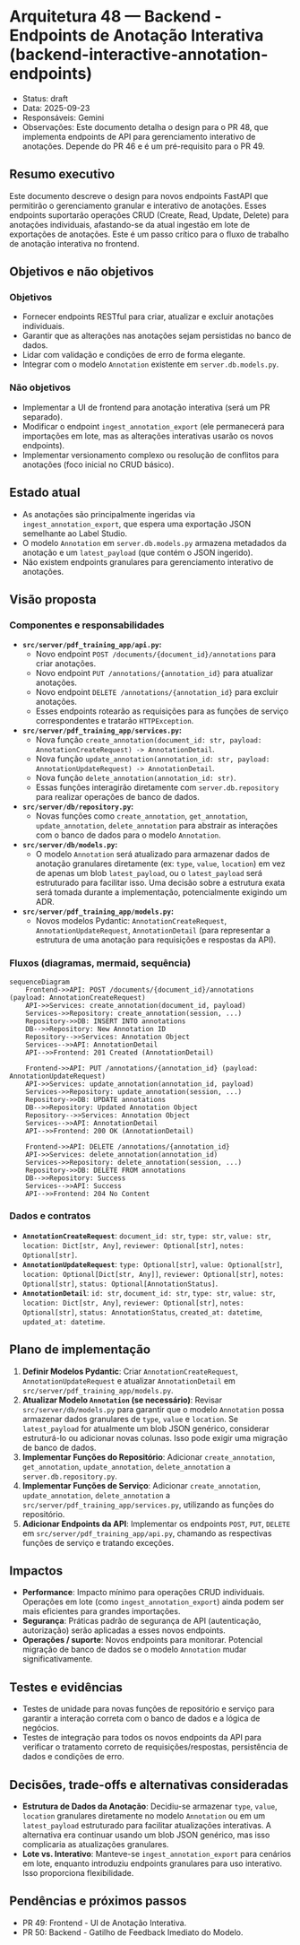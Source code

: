 # Arquitetura 48 — Backend - Endpoints de Anotação Interativa (backend-interactive-annotation-endpoints)

- Status: draft
- Data: 2025-09-23
- Responsáveis: Gemini
- Observações: Este documento detalha o design para o PR 48, que implementa endpoints de API para gerenciamento interativo de anotações. Depende do PR 46 e é um pré-requisito para o PR 49.

## Resumo executivo

Este documento descreve o design para novos endpoints FastAPI que permitirão o gerenciamento granular e interativo de anotações. Esses endpoints suportarão operações CRUD (Create, Read, Update, Delete) para anotações individuais, afastando-se da atual ingestão em lote de exportações de anotações. Este é um passo crítico para o fluxo de trabalho de anotação interativa no frontend.

## Objetivos e não objetivos

### Objetivos
- Fornecer endpoints RESTful para criar, atualizar e excluir anotações individuais.
- Garantir que as alterações nas anotações sejam persistidas no banco de dados.
- Lidar com validação e condições de erro de forma elegante.
- Integrar com o modelo `Annotation` existente em `server.db.models.py`.

### Não objetivos
- Implementar a UI de frontend para anotação interativa (será um PR separado).
- Modificar o endpoint `ingest_annotation_export` (ele permanecerá para importações em lote, mas as alterações interativas usarão os novos endpoints).
- Implementar versionamento complexo ou resolução de conflitos para anotações (foco inicial no CRUD básico).

## Estado atual

- As anotações são principalmente ingeridas via `ingest_annotation_export`, que espera uma exportação JSON semelhante ao Label Studio.
- O modelo `Annotation` em `server.db.models.py` armazena metadados da anotação e um `latest_payload` (que contém o JSON ingerido).
- Não existem endpoints granulares para gerenciamento interativo de anotações.

## Visão proposta

### Componentes e responsabilidades
- **`src/server/pdf_training_app/api.py`:**
    - Novo endpoint `POST /documents/{document_id}/annotations` para criar anotações.
    - Novo endpoint `PUT /annotations/{annotation_id}` para atualizar anotações.
    - Novo endpoint `DELETE /annotations/{annotation_id}` para excluir anotações.
    - Esses endpoints rotearão as requisições para as funções de serviço correspondentes e tratarão `HTTPException`.
- **`src/server/pdf_training_app/services.py`:**
    - Nova função `create_annotation(document_id: str, payload: AnnotationCreateRequest) -> AnnotationDetail`.
    - Nova função `update_annotation(annotation_id: str, payload: AnnotationUpdateRequest) -> AnnotationDetail`.
    - Nova função `delete_annotation(annotation_id: str)`.
    - Essas funções interagirão diretamente com `server.db.repository` para realizar operações de banco de dados.
- **`src/server/db/repository.py`:**
    - Novas funções como `create_annotation`, `get_annotation`, `update_annotation`, `delete_annotation` para abstrair as interações com o banco de dados para o modelo `Annotation`.
- **`src/server/db/models.py`:**
    - O modelo `Annotation` será atualizado para armazenar dados de anotação granulares diretamente (ex: `type`, `value`, `location`) em vez de apenas um blob `latest_payload`, ou o `latest_payload` será estruturado para facilitar isso. Uma decisão sobre a estrutura exata será tomada durante a implementação, potencialmente exigindo um ADR.
- **`src/server/pdf_training_app/models.py`:**
    - Novos modelos Pydantic: `AnnotationCreateRequest`, `AnnotationUpdateRequest`, `AnnotationDetail` (para representar a estrutura de uma anotação para requisições e respostas da API).

### Fluxos (diagramas, mermaid, sequência)

```mermaid
sequenceDiagram
    Frontend->>API: POST /documents/{document_id}/annotations (payload: AnnotationCreateRequest)
    API->>Services: create_annotation(document_id, payload)
    Services->>Repository: create_annotation(session, ...)
    Repository->>DB: INSERT INTO annotations
    DB-->>Repository: New Annotation ID
    Repository-->>Services: Annotation Object
    Services-->>API: AnnotationDetail
    API-->>Frontend: 201 Created (AnnotationDetail)

    Frontend->>API: PUT /annotations/{annotation_id} (payload: AnnotationUpdateRequest)
    API->>Services: update_annotation(annotation_id, payload)
    Services->>Repository: update_annotation(session, ...)
    Repository->>DB: UPDATE annotations
    DB-->>Repository: Updated Annotation Object
    Repository-->>Services: Annotation Object
    Services-->>API: AnnotationDetail
    API-->>Frontend: 200 OK (AnnotationDetail)

    Frontend->>API: DELETE /annotations/{annotation_id}
    API->>Services: delete_annotation(annotation_id)
    Services->>Repository: delete_annotation(session, ...)
    Repository->>DB: DELETE FROM annotations
    DB-->>Repository: Success
    Services-->>API: Success
    API-->>Frontend: 204 No Content
```

### Dados e contratos

- **`AnnotationCreateRequest`**: `document_id: str`, `type: str`, `value: str`, `location: Dict[str, Any]`, `reviewer: Optional[str]`, `notes: Optional[str]`.
- **`AnnotationUpdateRequest`**: `type: Optional[str]`, `value: Optional[str]`, `location: Optional[Dict[str, Any]]`, `reviewer: Optional[str]`, `notes: Optional[str]`, `status: Optional[AnnotationStatus]`.
- **`AnnotationDetail`**: `id: str`, `document_id: str`, `type: str`, `value: str`, `location: Dict[str, Any]`, `reviewer: Optional[str]`, `notes: Optional[str]`, `status: AnnotationStatus`, `created_at: datetime`, `updated_at: datetime`.

## Plano de implementação

1.  **Definir Modelos Pydantic**: Criar `AnnotationCreateRequest`, `AnnotationUpdateRequest` e atualizar `AnnotationDetail` em `src/server/pdf_training_app/models.py`.
2.  **Atualizar Modelo `Annotation` (se necessário)**: Revisar `src/server/db/models.py` para garantir que o modelo `Annotation` possa armazenar dados granulares de `type`, `value` e `location`. Se `latest_payload` for atualmente um blob JSON genérico, considerar estruturá-lo ou adicionar novas colunas. Isso pode exigir uma migração de banco de dados.
3.  **Implementar Funções do Repositório**: Adicionar `create_annotation`, `get_annotation`, `update_annotation`, `delete_annotation` a `server.db.repository.py`.
4.  **Implementar Funções de Serviço**: Adicionar `create_annotation`, `update_annotation`, `delete_annotation` a `src/server/pdf_training_app/services.py`, utilizando as funções do repositório.
5.  **Adicionar Endpoints da API**: Implementar os endpoints `POST`, `PUT`, `DELETE` em `src/server/pdf_training_app/api.py`, chamando as respectivas funções de serviço e tratando exceções.

## Impactos

- **Performance**: Impacto mínimo para operações CRUD individuais. Operações em lote (como `ingest_annotation_export`) ainda podem ser mais eficientes para grandes importações.
- **Segurança**: Práticas padrão de segurança de API (autenticação, autorização) serão aplicadas a esses novos endpoints.
- **Operações / suporte**: Novos endpoints para monitorar. Potencial migração de banco de dados se o modelo `Annotation` mudar significativamente.

## Testes e evidências

- Testes de unidade para novas funções de repositório e serviço para garantir a interação correta com o banco de dados e a lógica de negócios.
- Testes de integração para todos os novos endpoints da API para verificar o tratamento correto de requisições/respostas, persistência de dados e condições de erro.

## Decisões, trade-offs e alternativas consideradas

- **Estrutura de Dados da Anotação**: Decidiu-se armazenar `type`, `value`, `location` granulares diretamente no modelo `Annotation` ou em um `latest_payload` estruturado para facilitar atualizações interativas. A alternativa era continuar usando um blob JSON genérico, mas isso complicaria as atualizações granulares.
- **Lote vs. Interativo**: Manteve-se `ingest_annotation_export` para cenários em lote, enquanto introduziu endpoints granulares para uso interativo. Isso proporciona flexibilidade.

## Pendências e próximos passos

- PR 49: Frontend - UI de Anotação Interativa.
- PR 50: Backend - Gatilho de Feedback Imediato do Modelo.